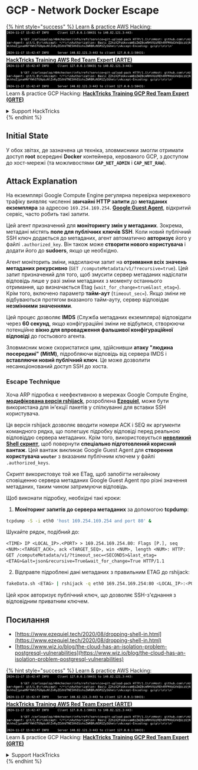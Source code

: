 # GCP - Network Docker Escape

{% hint style="success" %}
Learn & practice AWS Hacking:<img src="../../../.gitbook/assets/image (1).png" alt="" data-size="line">[**HackTricks Training AWS Red Team Expert (ARTE)**](https://training.hacktricks.xyz/courses/arte)<img src="../../../.gitbook/assets/image (1).png" alt="" data-size="line">\
Learn & practice GCP Hacking: <img src="../../../.gitbook/assets/image (2).png" alt="" data-size="line">[**HackTricks Training GCP Red Team Expert (GRTE)**<img src="../../../.gitbook/assets/image (2).png" alt="" data-size="line">](https://training.hacktricks.xyz/courses/grte)

<details>

<summary>Support HackTricks</summary>

* Check the [**subscription plans**](https://github.com/sponsors/carlospolop)!
* **Join the** 💬 [**Discord group**](https://discord.gg/hRep4RUj7f) or the [**telegram group**](https://t.me/peass) or **follow** us on **Twitter** 🐦 [**@hacktricks\_live**](https://twitter.com/hacktricks\_live)**.**
* **Share hacking tricks by submitting PRs to the** [**HackTricks**](https://github.com/carlospolop/hacktricks) and [**HackTricks Cloud**](https://github.com/carlospolop/hacktricks-cloud) github repos.

</details>
{% endhint %}

## Initial State

У обох звітах, де зазначена ця техніка, зловмисники змогли отримати доступ **root** всередині **Docker** контейнера, керованого GCP, з доступом до хост-мережі (та можливостями **`CAP_NET_ADMIN`** і **`CAP_NET_RAW`**).

## Attack Explanation

На екземплярі Google Compute Engine регулярна перевірка мережевого трафіку виявляє численні **звичайні HTTP запити** до **метаданих екземпляра** за адресою `169.254.169.254`. [**Google Guest Agent**](https://github.com/GoogleCloudPlatform/guest-agent), відкритий сервіс, часто робить такі запити.

Цей агент призначений для **моніторингу змін у метаданих**. Зокрема, метадані містять **поле для публічних ключів SSH**. Коли новий публічний SSH ключ додається до метаданих, агент автоматично **авторизує** його у файлі `.authorized_key`. Він також може **створити нового користувача** і додати його до **sudoers**, якщо це необхідно.

Агент моніторить зміни, надсилаючи запит на **отримання всіх значень метаданих рекурсивно** (`GET /computeMetadata/v1/?recursive=true`). Цей запит призначений для того, щоб змусити сервер метаданих надіслати відповідь лише у разі зміни метаданих з моменту останнього отримання, що визначається Etag (`wait_for_change=true&last_etag=`). Крім того, включено параметр **тайм-аут** (`timeout_sec=`). Якщо зміни не відбуваються протягом вказаного тайм-ауту, сервер відповідає **незмінними значеннями**.

Цей процес дозволяє **IMDS** (Служба метаданих екземпляра) відповідати через **60 секунд**, якщо конфігураційні зміни не відбулися, створюючи потенційне **вікно для впровадження фальшивої конфігураційної відповіді** до гостьового агента.

Зловмисник може скористатися цим, здійснивши **атаку "людина посередині" (MitM)**, підробляючи відповідь від сервера IMDS і **вставляючи новий публічний ключ**. Це може дозволити несанкціонований доступ SSH до хоста.

### Escape Technique

Хоча ARP підробка є неефективною в мережах Google Compute Engine, [**модифікована версія rshijack**](https://github.com/ezequielpereira/rshijack), розроблена [**Ezequiel**](https://www.ezequiel.tech/2020/08/dropping-shell-in.html), може бути використана для ін'єкції пакетів у спілкуванні для вставки SSH користувача.

Ця версія rshijack дозволяє вводити номери ACK і SEQ як аргументи командного рядка, що полегшує підробку відповіді перед реальною відповіддю сервера метаданих. Крім того, використовується [**невеликий Shell скрипт**](https://gist.github.com/ezequielpereira/914c2aae463409e785071213b059f96c#file-fakedata-sh), щоб повернути **спеціально підготовлений корисний вантаж**. Цей вантаж викликає Google Guest Agent для **створення користувача `wouter`** з вказаним публічним ключем у файлі `.authorized_keys`.

Скрипт використовує той же ETag, щоб запобігти негайному сповіщенню сервера метаданих Google Guest Agent про різні значення метаданих, таким чином затримуючи відповідь.

Щоб виконати підробку, необхідні такі кроки:

1. **Моніторинг запитів до сервера метаданих** за допомогою **tcpdump**:
```bash
tcpdump -S -i eth0 'host 169.254.169.254 and port 80' &
```
Шукайте рядок, подібний до:
```
<TIME> IP <LOCAL_IP>.<PORT> > 169.254.169.254.80: Flags [P.], seq <NUM>:<TARGET_ACK>, ack <TARGET_SEQ>, win <NUM>, length <NUM>: HTTP: GET /computeMetadata/v1/?timeout_sec=<SECONDS>&last_etag=<ETAG>&alt=json&recursive=True&wait_for_change=True HTTP/1.1
```
2. Відправте підроблені дані метаданих з правильним ETAG до rshijack:
```bash
fakeData.sh <ETAG> | rshijack -q eth0 169.254.169.254:80 <LOCAL_IP>:<PORT> <TARGET_SEQ> <TARGET_ACK>; ssh -i id_rsa -o StrictHostKeyChecking=no wouter@localhost
```
Цей крок авторизує публічний ключ, що дозволяє SSH-з'єднання з відповідним приватним ключем.

## Посилання

* [https://www.ezequiel.tech/2020/08/dropping-shell-in.html](https://www.ezequiel.tech/2020/08/dropping-shell-in.html)
* [https://www.wiz.io/blog/the-cloud-has-an-isolation-problem-postgresql-vulnerabilities](https://www.wiz.io/blog/the-cloud-has-an-isolation-problem-postgresql-vulnerabilities)

{% hint style="success" %}
Learn & practice AWS Hacking:<img src="../../../.gitbook/assets/image (1).png" alt="" data-size="line">[**HackTricks Training AWS Red Team Expert (ARTE)**](https://training.hacktricks.xyz/courses/arte)<img src="../../../.gitbook/assets/image (1).png" alt="" data-size="line">\
Learn & practice GCP Hacking: <img src="../../../.gitbook/assets/image (2).png" alt="" data-size="line">[**HackTricks Training GCP Red Team Expert (GRTE)**<img src="../../../.gitbook/assets/image (2).png" alt="" data-size="line">](https://training.hacktricks.xyz/courses/grte)

<details>

<summary>Support HackTricks</summary>

* Check the [**subscription plans**](https://github.com/sponsors/carlospolop)!
* **Join the** 💬 [**Discord group**](https://discord.gg/hRep4RUj7f) or the [**telegram group**](https://t.me/peass) or **follow** us on **Twitter** 🐦 [**@hacktricks\_live**](https://twitter.com/hacktricks\_live)**.**
* **Share hacking tricks by submitting PRs to the** [**HackTricks**](https://github.com/carlospolop/hacktricks) and [**HackTricks Cloud**](https://github.com/carlospolop/hacktricks-cloud) github repos.

</details>
{% endhint %}
